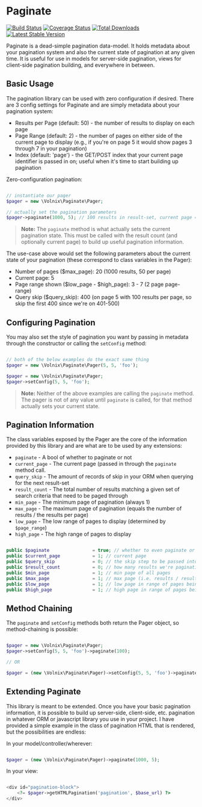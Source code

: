 # Paginate

[![Build Status](https://travis-ci.org/volnix/paginate.png?branch=master)](https://travis-ci.org/volnix/paginate) [![Coverage Status](https://coveralls.io/repos/volnix/paginate/badge.png)](https://coveralls.io/r/volnix/paginate) [![Total Downloads](https://poser.pugx.org/volnix/paginate/downloads.png)](https://packagist.org/packages/volnix/paginate) [![Latest Stable Version](https://poser.pugx.org/volnix/paginate/v/stable.png)](https://packagist.org/packages/volnix/paginate)

Paginate is a dead-simple pagination data-model.  It holds metadata about your pagination system and also the current state of pagination at any given time.  It is useful for use in models for server-side pagination, views for client-side pagination building, and everywhere in between.

## Basic Usage

The pagination library can be used with zero configuration if desired.  There are 3 config settings for Paginate and are simply metadata about your pagination system:

- Results per Page (default: 50) - the number of results to display on each page
- Page Range (default: 2) - the number of pages on either side of the current page to display (e.g., if you're on page 5 it would show pages 3 through 7 in your pagination)
- Index (default: 'page') - the GET/POST index that your current page identifier is passed in on; useful when it's time to start building up pagination

Zero-configuration pagination:

```php

// instantiate our pager
$pager = new \Volnix\Paginate\Pager;

// actually set the pagination parameters
$pager->paginate(1000, 5); // 100 results in result-set, current page = 5

```

> **Note:** The `paginate` method is what actually sets the current pagination state.  This must be called with the result count (and optionally current page) to build up useful pagination information.

The use-case above would set the following parameters about the current state of your pagination (these correspond to class variables in the Pager):

- Number of pages ($max_page): 20 (1000 results, 50 per page)
- Current page: 5
- Page range shown ($low_page - $high_page): 3 - 7 (2 page page-range)
- Query skip ($query_skip): 400 (on page 5 with 100 results per page, so skip the first 400 since we're on 401-500)

## Configuring Pagination

You may also set the style of pagination you want by passing in metadata through the constructor or calling the `setConfig` method:

```php

// both of the below examples do the exact same thing
$pager = new \Volnix\Paginate\Pager(5, 5, 'foo');

$pager = new \Volnix\Paginate\Pager;
$pager->setConfig(5, 5, 'foo');

```

> **Note:** Neither of the above examples are calling the `paginate` method.  The pager is not of any value until `paginate` is called, for that method actually sets your current state.

## Pagination Information

The class variables exposed by the Pager are the core of the information provided by this library and are what are to be used by any extensions:

- `paginate` - A bool of whether to paginate or not
- `current_page` - The current page (passed in through the `paginate` method call.
- `query_skip` - The amount of records of skip in your ORM when querying for the next result-set
- `result_count` - The total number of results matching a given set of search criteria that need to be paged through
- `min_page` - The minimum page of pagination (always 1)
- `max_page` - The maximum page of pagination (equals the number of results / the results per page)
- `low_page` - The low range of pages to display (determined by `$page_range`)
- `high_page` - The high range of pages to display

```php

public $paginate				= true; // whether to even paginate or not
public $current_page			= 1; // current page
public $query_skip				= 0; // the skip step to be passed into queries
public $result_count			= 0; // how many results we're paginating
public $min_page				= 1; // min page of all pages
public $max_page				= 1; // max page (i.e. results / results per page)
public $low_page				= 1; // low page in range of pages being displayed
public $high_page				= 1; // high page in range of pages being displayed

```

## Method Chaining

The `paginate` and `setConfig` methods both return the Pager object, so method-chaining is possible:

```php

$pager = new \Volnix\Paginate\Pager;
$pager->setConfig(5, 5, 'foo')->paginate(100);

// OR

$pager = (new \Volnix\Paginate\Pager)->setConfig(5, 5, 'foo')->paginate(100);

```

## Extending Paginate

This library is meant to be extended.  Once you have your basic pagination information, it is possible to build up server-side, client-side, etc. pagination in whatever ORM or javascript library you use in your project.  I have provided a simple example in the class of pagination HTML that is rendered, but the possibilities are endless:

In your model/controller/wherever:

```php

$pager = (new \Volnix\Paginate\Pager)->paginate(1000, 5);

```

In your view:

```php

<div id="pagination-block">
	<?= $pager->getHTMLPagination('pagination', $base_url) ?>
</div>

```